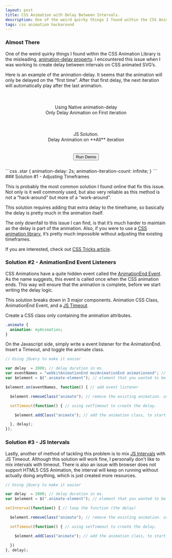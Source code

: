 ```yaml
---
layout: post
title: CSS Animation with Delay Between Intervals.
description: One of the weird quirky things I found within the CSS Animation Library is the misleading, [animation-delay property](https://developer.mozilla.org/en-US/docs/Web/CSS/animation-delay). I encountered this issue when I was working to create delay between intervals on CSS animated SVG’s.
tags: css animation hackaround
---
```


<style>
  #css-animation-delay-demo-1 {
    text-align: center;
    margin: 25px 0;
  }

  #css-animation-delay-demo-1 .demo {
    display: inline-block;
    margin: 25px;
  }

  #css-animation-delay-demo-1 .demo:first-child .fa-star {
    -webkit-animation-delay: 2s;
    -moz-animation-delay: 2s;
    -o-animation-delay: 2s;
    animation-delay: 2s;
    -webkit-animation-iteration-count: infinite;
    -moz-animation-iteration-count: infinite;
    -o-animation-iteration-count: infinite;
    animation-iteration-count: infinite;
  }

  #css-animation-delay-demo-1 .run-demo-btn {
    display: block;
    margin: 10px auto;
  }
</style>

### Almost There

One of the weird quirky things I found within the CSS Animation Library is the misleading, [animation-delay property](https://developer.mozilla.org/en-US/docs/Web/CSS/animation-delay). I encountered this issue when I was working to create delay between intervals on CSS animated SVG’s.

Here is an example of the animation-delay. It seems that the animation will only be delayed on the “first time”. After that first delay, the next iteration will automatically play after the last animation.

<div id="css-animation-delay-demo-1">
  <div class="demo">
    <i class="fa fa-star fa-fw fa-2x" aria-hidden="true"></i>
    <div>Using Native animation-delay</div>
    <div>Only Delay Animation on First iteration</div>
  </div>
  <div class="demo">
    <i class="fa fa-star fa-fw fa-2x" aria-hidden="true"></i>
    <div>JS Solution.</div>
    <div>Delay Animation on **All** iteration</div>
  </div>
  <button class="run-demo-btn">Run Demo</button>
</div>
```css
.star {
  animation-delay: 2s;
  animation-iteration-count: infinite;
}
```
### Solution #1 - Adjusting Timeframes

This is probably the most common solution I found online that fix this issue. Not only is it well commonly used, but also very reliable as this method is not a “hack-around” but more of a “work-around”.

This solution requires adding that extra delay to the timeframe, so basically the delay is pretty much in the animation itself.

The only downfall to this issue I can find, is that it’s much harder to maintain as the delay is part of the animation. Also, if you were to use a [CSS animation library](https://daneden.github.io/animate.css/), it’s pretty much impossible without adjusting the existing timeframes.

If you are interested, check out [CSS Tricks article](https://css-tricks.com/css-keyframe-animation-delay-iterations/).

### Solution #2 - AnimationEnd Event Listeners

CSS Animations have a quite hidden event called the [AnimationEnd Event](https://developer.mozilla.org/en-US/docs/Web/Events/animationend). As the name suggests, this event is called once when the CSS animation ends. This way will ensure that the animation is complete, before we start writing the delay logic.

This solution breaks down in 3 major components. Animation CSS Class, AnimationEnd Event, and a [JS Timeout](https://developer.mozilla.org/en-US/docs/Web/API/WindowOrWorkerGlobalScope/setTimeout).

Create a CSS class only containing the animation attributes.

```css
.animate {
  animation: myAnimation;
}
```

On the Javascript side, simply write a event listener for the AnimationEnd. Insert a Timeout, and toggle the animate class.

```js
// Using jQuery to make it easier

var delay  = 2000; // delay duration in ms.
var eventNames = "webkitAnimationEnd mozAnimationEnd animationend"; // event name, support webkit and moz.
var $element = $(".animate-element"); // element that you wanted to be animated.

$element.on(eventNames, function() { // add event listener

  $element.removeClass("animate"); // remove the existing animation. used to reset the animation

  setTimeout(function() { // using setTimeout to create the delay.

    $element.addClass("animate"); // add the animation class, to start animation

  }, delay);
});
```

### Solution #3 - JS Intervals

Lastly, another of method of tackling this problem is to mix [JS Intervals](https://developer.mozilla.org/en-US/docs/Web/API/WindowOrWorkerGlobalScope/setInterval) with JS Timeout. Although this solution will work fine, I personally don't like to mix intervals with timeout. There is also an issue with browser does not support HTML5 CSS Animation, the interval will keep on running without actually doing anything, which is just created more resources.

```js
// Using jQuery to make it easier

var delay  = 2000; // delay duration in ms.
var $element = $(".animate-element"); // element that you wanted to be animated.

setInterval(function() { // loop the function (the delay)

  $element.removeClass("animate"); // remove the existing animation. used to reset the animation

  setTimeout(function() { // using setTimeout to create the delay.

    $element.addClass("animate"); // add the animation class, to start animation

  })
}, delay);
```

<script>
  $(function() {
    var $demo1 = $("#css-animation-delay-demo-1");
    var demo1JSDelayTimeout = null;

    var $demo1Btn = $demo1.find(".run-demo-btn").click(function() {
      $demo1.find(".demo .fa-star").removeClass("tada animated");
      $demo1.find(".demo:nth-child(2)").off("animationend");
      clearTimeout(demo1JSDelayTimeout);

      if($demo1Btn.text() === "Run Demo") {
        $demo1.find(".demo .fa-star").addClass("tada animated");

        var $demo1JSDelay = $demo1.find(".demo:nth-child(2) .fa-star").on("animationend", function() {
          $demo1JSDelay.removeClass("tada animated");
          demo1JSDelayTimeout = setTimeout(function() {
            $demo1JSDelay.addClass("tada animated");
          }, 2000);
        });

        $demo1Btn.text("Stop Demo");
      } else {
        $demo1Btn.text("Run Demo");
      }
    });
  });
</script>
